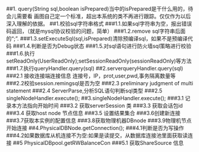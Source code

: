 ##1. query(String sql,boolean isPrepared)当中的isPrepared是干什么用的，待会儿需要看
画图自己定一个标准，超出本系统的类不再进行跟踪。仅仅作为以后深入理解的依据。
##1.校验sql字符串格式
###1.1.如果sql字符串为空，报出错误码返回，（就是mysql协议校验的问题，简单）
###1.2.remove sql字符串后面的“;”.
###1.3.setExecuteSql(sql,isPrepared)清除预编译sql，如果不是预编译代码
###1.4.判断是否为Debug状态
###1.5.对sql语句进行防火墙sql策略进行校验
###1.6.执行setReadOnly(UserReadOnly);setSessionReadOnly(sessionReadOnly)等方法
###1.7.执行queryHandler.query(sql)
##2.serverqueryHandler.query(sql)
###2.1 接收连接端连接信息 连接号，IP，prot,user,pwd,事务隔离数量等
###2.2校验session.remingsql是否为空
###2.3 preliminary judgment of multi statement
###2.4 ServerParse,分析SQL语句判断sql类型
###2.5 singleNodeHandler.execute();
##3.singleNodeHandler.execute();
###3.1 记录本方法指向开始时间
###3.2 获取serverSession 类
###3.3 获取会话包id
###3.4 获取host node 节点信息
###3.5 设置结果集合
###3.6创建新连接
###3.7获取本实例的配置信息
###3.8获取物理机器DBnode
###3.9物理机节点开始连接
##4.PhysicalDBNode.getConnection();
###4.1判断是否为写操作
###4.2如果数据库从机连接不为空:如果是读提交，从数据库连接池里面获取读连接
##5 PhysicalDBpool.getRWBalanceCon
###5.1 获取ShareSource 信息
